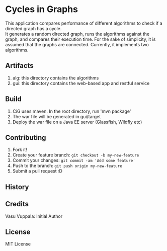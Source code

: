 # Cycles in Graphs

This application compares performance of different algorithms to check if a directed graph has a cycle.                  
It generates a random directed graph, runs the algorithms against the graph, and compares their execution time.
For the sake of simplicity, it is assumed that the graphs are connected.
Currently, it implements two algorithms.

## Artifacts

1.  alg: this directory contains the algorithms
2.  gui: this directory contains the web-based app and restful service

## Build

1. CiG uses maven. In the root directory, run 'mvn package'
2. The war file will be generated in gui/target
3. Deploy the war file on a Java EE server (Glassfish, Wildfly etc)

## Contributing

1. Fork it!
2. Create your feature branch: `git checkout -b my-new-feature`
3. Commit your changes: `git commit -am 'Add some feature'`
4. Push to the branch: `git push origin my-new-feature`
5. Submit a pull request :D

## History


## Credits

Vasu Vuppala: Initial Author

## License

MIT License
